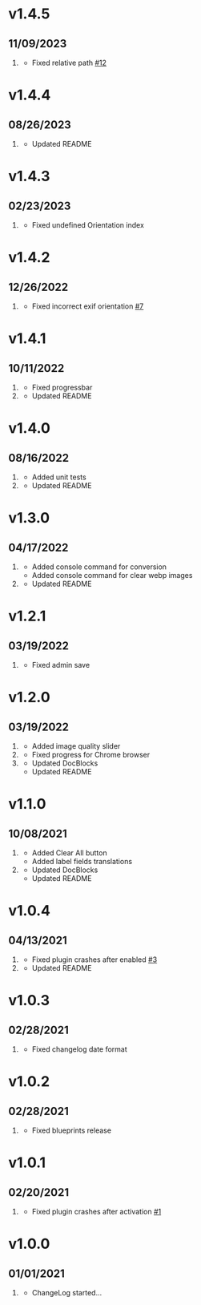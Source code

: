 # v1.4.5
##  11/09/2023

1. [](#bugfix)
    * Fixed relative path [#12](https://github.com/greenrivers/grav-plugin-webp/issues/12)

# v1.4.4
##  08/26/2023

1. [](#improved)
    * Updated README

# v1.4.3
##  02/23/2023

1. [](#bugfix)
    * Fixed undefined Orientation index

# v1.4.2
##  12/26/2022

1. [](#bugfix)
    * Fixed incorrect exif orientation [#7](https://github.com/greenrivers/grav-plugin-webp/issues/7)

# v1.4.1
##  10/11/2022

1. [](#bugfix)
    * Fixed progressbar
2. [](#improved)
    * Updated README

# v1.4.0
##  08/16/2022

1. [](#new)
    * Added unit tests
2. [](#improved)
    * Updated README

# v1.3.0
##  04/17/2022

1. [](#new)
    * Added console command for conversion
    * Added console command for clear webp images
2. [](#improved)
    * Updated README

# v1.2.1
##  03/19/2022

1. [](#bugfix)
    * Fixed admin save

# v1.2.0
##  03/19/2022

1. [](#new)
    * Added image quality slider
2. [](#bugfix)
    * Fixed progress for Chrome browser
3. [](#improved)
    * Updated DocBlocks
    * Updated README

# v1.1.0
##  10/08/2021

1. [](#new)
    * Added Clear All button
    * Added label fields translations
2. [](#improved)
    * Updated DocBlocks
    * Updated README

# v1.0.4
##  04/13/2021

1. [](#bugfix)
    * Fixed plugin crashes after enabled [#3](https://github.com/greenrivers/grav-plugin-webp/issues/3)
2. [](#improved)
    * Updated README

# v1.0.3
##  02/28/2021

1. [](#bugfix)
    * Fixed changelog date format

# v1.0.2
##  02/28/2021

1. [](#bugfix)
    * Fixed blueprints release

# v1.0.1
##  02/20/2021

1. [](#bugfix)
    * Fixed plugin crashes after activation [#1](https://github.com/greenrivers/grav-plugin-webp/issues/1)

# v1.0.0
##  01/01/2021

1. [](#new)
    * ChangeLog started...
